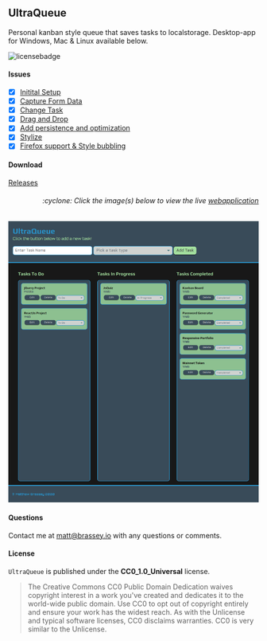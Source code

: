 ## UltraQueue

Personal kanban style queue that saves tasks to localstorage. Desktop-app for Windows, Mac & Linux available below. 

![licensebadge](https://img.shields.io/badge/license-CC0_1.0_Universal-blue)

#### Issues

- [x] [Initital Setup](https://github.com/MBrassey/UltraQueue/issues/1)
- [x] [Capture Form Data](https://github.com/MBrassey/UltraQueue/issues/2)
- [x] [Change Task](https://github.com/MBrassey/UltraQueue/issues/3)
- [x] [Drag and Drop](https://github.com/MBrassey/UltraQueue/issues/4) 
- [x] [Add persistence and optimization](https://github.com/MBrassey/UltraQueue/issues/5)
- [x] [Stylize](https://github.com/MBrassey/UltraQueue/issues/6)
- [x] [Firefox support & Style bubbling](https://github.com/MBrassey/UltraQueue/issues/7)

#### Download

[Releases](https://github.com/MBrassey/UltraQueue/releases/tag/1.0.0)

<h6><p align="right">:cyclone: Click the image(s) below to view the live <a id="Screenshots" href="https://MBrassey.github.io/UltraQueue/">webapplication</a></p></h6>

[<p align="center"><img src="assets/img/Preview.png">](https://MBrassey.github.io/UltraQueue/)

#### Questions

Contact me at [matt@brassey.io](mailto:matt@brassey.io) with any questions or comments.

#### License

`UltraQueue` is published under the __CC0_1.0_Universal__ license.

> The Creative Commons CC0 Public Domain Dedication waives copyright interest in a work you've created and dedicates it to the world-wide public domain. Use CC0 to opt out of copyright entirely and ensure your work has the widest reach. As with the Unlicense and typical software licenses, CC0 disclaims warranties. CC0 is very similar to the Unlicense.